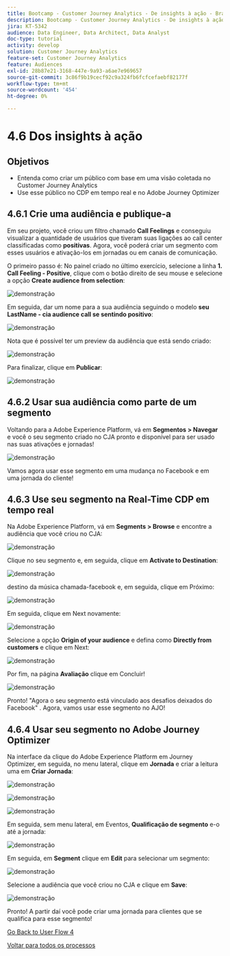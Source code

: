 ```yaml
---
title: Bootcamp - Customer Journey Analytics - De insights à ação - Brasil
description: Bootcamp - Customer Journey Analytics - De insights à ação - Brasil
jira: KT-5342
audience: Data Engineer, Data Architect, Data Analyst
doc-type: tutorial
activity: develop
solution: Customer Journey Analytics
feature-set: Customer Journey Analytics
feature: Audiences
exl-id: 28b87e21-3168-447e-9a93-a6ae7e969657
source-git-commit: 3c86f9b19cecf92c9a324fb6fcfcefaebf82177f
workflow-type: tm+mt
source-wordcount: '454'
ht-degree: 0%

---
```


# 4.6 Dos insights à ação

## Objetivos

- Entenda como criar um público com base em uma visão coletada no Customer Journey Analytics
- Use esse público no CDP em tempo real e no Adobe Journey Optimizer

## 4.6.1 Crie uma audiência e publique-a

Em seu projeto, você criou um filtro chamado **Call Feelings** e conseguiu visualizar a quantidade de usuários que tiveram suas ligações ao call center classificadas como **positivas**. Agora, você poderá criar um segmento com esses usuários e ativação-los em jornadas ou em canais de comunicação.

O primeiro passo é: No painel criado no último exercício, selecione a linha **1. Call Feeling - Positive**, clique com o botão direito de seu mouse e selecione a opção **Create audience from selection**:

![demonstração](./images/aud1.png)

Em seguida, dar um nome para a sua audiência seguindo o modelo **seu LastName - cia audience call se sentindo positivo**:

![demonstração](./images/aud2.png)

Nota que é possível ter um preview da audiência que está sendo criado:

![demonstração](./images/aud3.png)

Para finalizar, clique em **Publicar**:

![demonstração](./images/aud4.png)

## 4.6.2 Usar sua audiência como parte de um segmento

Voltando para a Adobe Experience Platform, vá em **Segmentos > Navegar** e você o seu segmento criado no CJA pronto e disponível para ser usado nas suas ativações e jornadas!

![demonstração](./images/aud5.png)

Vamos agora usar esse segmento em uma mudança no Facebook e em uma jornada do cliente!

## 4.6.3 Use seu segmento na Real-Time CDP em tempo real

Na Adobe Experience Platform, vá em **Segments > Browse** e encontre a audiência que você criou no CJA:

![demonstração](./images/aud6.png)

Clique no seu segmento e, em seguida, clique em **Activate to Destination**:

![demonstração](./images/aud7.png)

destino da música chamada-facebook e, em seguida, clique em Próximo:

![demonstração](./images/aud8.png)

Em seguida, clique em Next novamente:

![demonstração](./images/aud9.png)

Selecione a opção **Origin of your audience** e defina como **Directly from customers** e clique em Next:

![demonstração](./images/aud10.png)

Por fim, na página **Avaliação** clique em Concluir!

![demonstração](./images/aud11.png)

Pronto! &quot;Agora o seu segmento está vinculado aos desafios deixados do Facebook&quot; .
Agora, vamos usar esse segmento no AJO!

## 4.6.4 Usar seu segmento no Adobe Journey Optimizer

Na interface da clique do Adobe Experience Platform em Journey Optimizer, em seguida, no menu lateral, clique em **Jornada** e criar a leitura uma em **Criar Jornada**:

![demonstração](./images/aud20.png)

![demonstração](./images/aud21.png)

![demonstração](./images/aud22.png)

Em seguida, sem menu lateral, em Eventos, **Qualificação de segmento** e-o até a jornada:

![demonstração](./images/aud23.png)

Em seguida, em **Segment** clique em **Edit** para selecionar um segmento:

![demonstração](./images/aud24.png)

Selecione a audiência que você criou no CJA e clique em **Save**:

![demonstração](./images/aud25.png)

Pronto! A partir daí você pode criar uma jornada para clientes que se qualifica para esse segmento!

[Go Back to User Flow 4](./uc4.md)

[Voltar para todos os processos](./../../overview.md)
